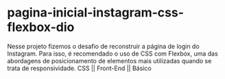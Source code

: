 # pagina-inicial-instagram-css-flexbox-dio
Nesse projeto fizemos o desafio de reconstruir a página de login do Instagram. Para isso, é recomendado o uso de CSS com Flexbox, uma das abordagens de posicionamento de elementos mais utilizadas quando se trata de responsividade.  CSS || Front-End || Básico

